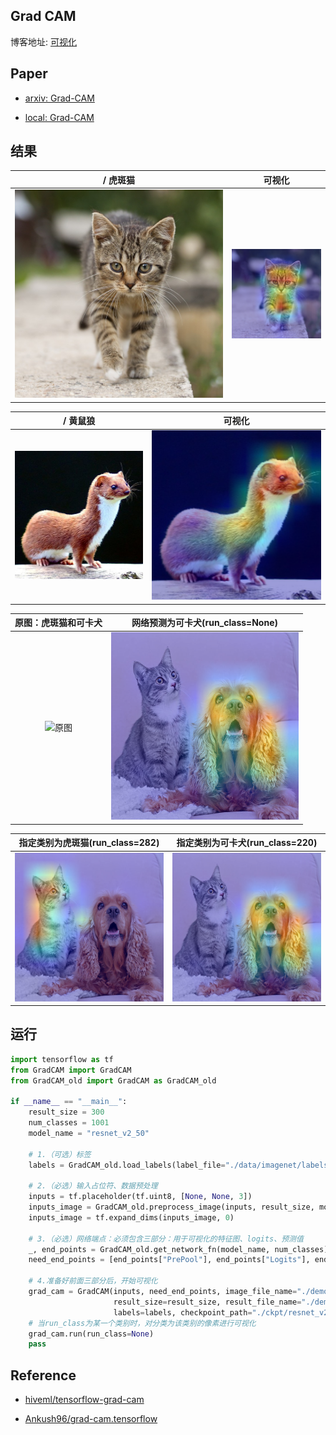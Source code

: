 ## Grad CAM

博客地址: [可视化](https://alisure.github.io/2018/04/12/DL/%E5%8F%AF%E8%A7%86%E5%8C%96/)


## Paper

* [arxiv: Grad-CAM](https://arxiv.org/pdf/1610.02391.pdf)

* [local: Grad-CAM](./paper/Grad-CAM.pdf)


## 结果

/ 虎斑猫| 可视化 |
| :---:  | :----: |
| ![原图](./demo/cat.jpg) | ![可视化](./demo/cat_o.png) |


/ 黄鼠狼| 可视化 |
| :---:  | :----: |
| ![原图](./demo/laska.png) | ![可视化](./demo/laska_o.png) |


| 原图：虎斑猫和可卡犬 | 网络预测为可卡犬(run_class=None) |
| :---:  | :----: |
| ![原图](./demo/cat_dog.png) | ![可卡犬](./demo/cat_dog_o.png) |


| 指定类别为虎斑猫(run_class=282) | 指定类别为可卡犬(run_class=220) |
| :---:  | :----: |
| ![虎斑猫](./demo/cat_dog_282.png) | ![狗](./demo/cat_dog_220.png) |


## 运行

```python
import tensorflow as tf
from GradCAM import GradCAM
from GradCAM_old import GradCAM as GradCAM_old

if __name__ == "__main__":
    result_size = 300
    num_classes = 1001
    model_name = "resnet_v2_50"

    # 1.（可选）标签
    labels = GradCAM_old.load_labels(label_file="./data/imagenet/labels.txt")

    # 2.（必选）输入占位符、数据预处理
    inputs = tf.placeholder(tf.uint8, [None, None, 3])
    inputs_image = GradCAM_old.preprocess_image(inputs, result_size, model_name)
    inputs_image = tf.expand_dims(inputs_image, 0)

    # 3.（必选）网络端点：必须包含三部分：用于可视化的特征图、logits、预测值
    _, end_points = GradCAM_old.get_network_fn(model_name, num_classes)(inputs_image)
    need_end_points = [end_points["PrePool"], end_points["Logits"], end_points["predictions"]]

    # 4.准备好前面三部分后，开始可视化
    grad_cam = GradCAM(inputs, need_end_points, image_file_name="./demo/cat_dog.jpg",  num_classes=num_classes,
                       result_size=result_size, result_file_name="./demo/output.png",
                       labels=labels, checkpoint_path="./ckpt/resnet_v2_50.ckpt")
    # 当run_class为某一个类别时，对分类为该类别的像素进行可视化
    grad_cam.run(run_class=None)
    pass
```

## Reference

* [hiveml/tensorflow-grad-cam](https://github.com/hiveml/tensorflow-grad-cam)

* [Ankush96/grad-cam.tensorflow](https://github.com/Ankush96/grad-cam.tensorflow)

